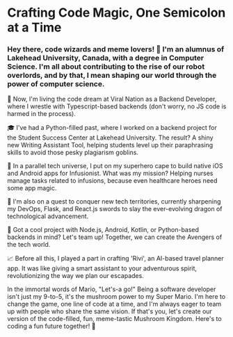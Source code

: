 # Crafting Code Magic, One Semicolon at a Time

### Hey there, code wizards and meme lovers! 👋 I'm an alumnus of Lakehead University, Canada, with a degree in Computer Science. I'm all about contributing to the rise of our robot overlords, and by that, I mean shaping our world through the power of computer science.

🚀 Now, I'm living the code dream at Viral Nation as a Backend Developer, where I wrestle with Typescript-based backends (don't worry, no JS code is harmed in the process).

🎓 I've had a Python-filled past, where I worked on a backend project for the Student Success Center at Lakehead University. The result? A shiny new Writing Assistant Tool, helping students level up their paraphrasing skills to avoid those pesky plagiarism goblins.

📲 In a parallel tech universe, I put on my superhero cape to build native iOS and Android apps for Infusionist. What was my mission? Helping nurses manage tasks related to infusions, because even healthcare heroes need some app magic.

🌿 I'm also on a quest to conquer new tech territories, currently sharpening my DevOps, Flask, and React.js swords to slay the ever-evolving dragon of technological advancement.

🤝 Got a cool project with Node.js, Android, Kotlin, or Python-based backends in mind? Let's team up! Together, we can create the Avengers of the tech world.

📈 Before all this, I played a part in crafting 'Rivi', an AI-based travel planner app. It was like giving a smart assistant to your adventurous spirit, revolutionizing the way we plan our escapades.

In the immortal words of Mario, "Let's-a go!" Being a software developer isn't just my 9-to-5, it's the mushroom power to my Super Mario. I'm here to change the game, one line of code at a time, and I'm always eager to team up with people who share the same vision. If that's you, let's create our version of the code-filled, fun, meme-tastic Mushroom Kingdom. Here's to coding a fun future together! 🍻
